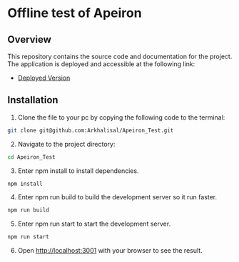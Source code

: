 # Offline test of Apeiron

## Overview

This repository contains the source code and documentation for the project. The application is deployed and accessible at the following link:

- [Deployed Version](https://apeiron-test-fawn.vercel.app/)

## Installation

1. Clone the file to your pc by copying the following code to the terminal:

```bash
git clone git@github.com:Arkhalisal/Apeiron_Test.git
```

2. Navigate to the project directory:

```bash
cd Apeiron_Test
```

3. Enter npm install to install dependencies.

```bash
npm install
```

4. Enter npm run build to build the development server so it run faster.

```bash
npm run build
```

5. Enter npm run start to start the development server.

```bash
npm run start
```

6. Open [http://localhost:3001](http://localhost:3001) with your browser to see the result.
